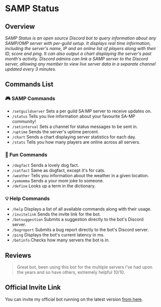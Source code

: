 # SAMP Status
## Overview
*SAMP Status is an open source Discord bot to query information about any SAMP/OMP server with per-guild setup. It displays real time information, including the server's name, IP and an online list of players along with their ID, score and ping. It can also output a chart displaying the server's past month's activity. Discord admins can link a SAMP server to the Discord server, allowing any member to view live server data in a separate channel updated every 3 minutes.*
## Commands List
### 🎮 SAMP Commands
- `/setguildserver` Sets a per guild SA:MP server to receive updates on.
- `/status` Tells you live information about your favourite SA-MP community!
- `/setinterval` Sets a channel for status messages to be sent in.
- `/uptime` Sends the server's uptime percent.
- `/chart` Sends a chart displaying server statistics for each day.
- `/stats` Tells you how many players are online across all servers.
### 🎈 Fun Commands
- `/dogfact` Sends a lovely dog fact.
- `/catfact` Same as dogfact, except it's for cats.
- `/weather` Tells you information about the weather in a given location.
- `/yomomma` Sends a your mom joke to someone.
- `/define` Looks up a term in the dictionary.
### 💡 Help Commands
- `/help` Displays a list of all available commands along with their usage.
- `/invitelink` Sends the invite link for the bot.
- `/botsuggestion` Submits a suggestion directly to the bot's Discord server.
- `/bugreport` Submits a bug report directly to the bot's Discord server.
- `/ping` Displays the bot's current latency in ms.
- `/botinfo` Checks how many servers the bot is in.
## Reviews
> Great bot, been using this bot for the multiple servers I’ve had upon the years and so have others, extremely helpful 10/10.
## Official Invite Link
You can invite my official bot running on the latest version [from here](https://discord.com/api/oauth2/authorize?client_id=786612528951197726&permissions=0&scope=bot%20applications.commands).